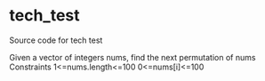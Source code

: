 # tech_test
Source code for tech test

Given a vector of integers nums, find the next 
permutation of nums
Constraints
1<=nums.length<=100
0<=nums[i]<=100
